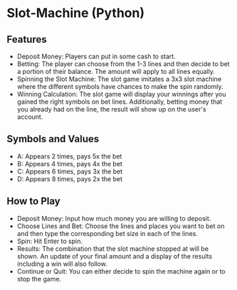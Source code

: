 # Slot-Machine (Python)

## Features
- Deposit Money: Players can put in some cash to start.
- Betting: The player can choose from the 1-3 lines and then decide to bet a portion of their balance. The amount will apply to all lines equally.
- Spinning the Slot Machine: The slot game imitates a 3x3 slot machine where the different symbols have chances to make the spin randomly.
- Winning Calculation: The slot game will display your winnings after you gained the right symbols on bet lines. Additionally, betting money that you already had on the line, the result will show up on the user's account.

## Symbols and Values
- A: Appears 2 times, pays 5x the bet
- B: Appears 4 times, pays 4x the bet
- C: Appears 6 times, pays 3x the bet
- D: Appears 8 times, pays 2x the bet

## How to Play
- Deposit Money: Input how much money you are willing to deposit.
- Choose Lines and Bet: Choose the lines and places you want to bet on and then type the corresponding bet size in each of the lines.
- Spin: Hit Enter to spin.
- Results: The combination that the slot machine stopped at will be shown. An update of your final amount and a display of the results including a win will also follow.
- Continue or Quit: You can either decide to spin the machine again or to stop the game.
